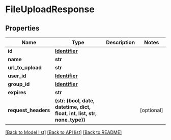# FileUploadResponse


## Properties
Name | Type | Description | Notes
------------ | ------------- | ------------- | -------------
**id** | [**Identifier**](Identifier.md) |  | 
**name** | **str** |  | 
**url_to_upload** | **str** |  | 
**user_id** | [**Identifier**](Identifier.md) |  | 
**group_id** | [**Identifier**](Identifier.md) |  | 
**expires** | **str** |  | 
**request_headers** | **{str: (bool, date, datetime, dict, float, int, list, str, none_type)}** |  | [optional] 

[[Back to Model list]](../README.md#documentation-for-models) [[Back to API list]](../README.md#documentation-for-api-endpoints) [[Back to README]](../README.md)



